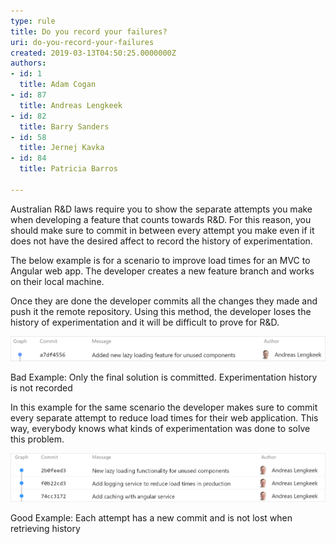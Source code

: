```yaml
---
type: rule
title: Do you record your failures?
uri: do-you-record-your-failures
created: 2019-03-13T04:50:25.0000000Z
authors:
- id: 1
  title: Adam Cogan
- id: 87
  title: Andreas Lengkeek
- id: 82
  title: Barry Sanders
- id: 58
  title: Jernej Kavka
- id: 84
  title: Patricia Barros

---
```


Australian R&D laws require you to show the separate attempts you make when developing a feature that counts towards R&D. For this reason, you should make sure to commit in between every attempt you make even if it does not have the desired affect to record the history of experimentation.




 
The below example is for a scenario to improve load times for an MVC to Angular web app. The developer creates a new feature branch and works on their local machine.





Once they are done the developer commits all the changes they made and push it the remote repository. Using this method, the developer loses the history of experimentation and it will be difficult to prove for R&D.


![single-commit-not-showing-experimentation-2.png](single-commit-not-showing-experimentation-2.png)

Bad Example: Only the final solution is committed. Experimentation history is not recorded



In this example for the same scenario the developer makes sure to commit every separate attempt to reduce load times for their web application. This way, everybody knows what kinds of experimentation was done to solve this problem.

![commit-failed-experiments.png](commit-failed-experiments.png)


Good Example: Each attempt has a new commit and is not lost when retrieving history
